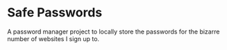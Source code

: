 # Safe Passwords
A password manager project to locally store the passwords for the bizarre number of websites I sign up to.
